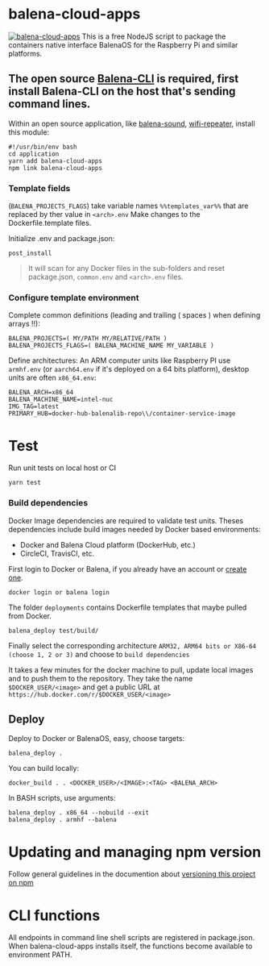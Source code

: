 # balena-cloud-apps
[![balena-cloud-apps](https://circleci.com/gh/b23prodtm/balena-cloud-apps.svg?style=shield)](https://app.circleci.com/pipelines/github/b23prodtm/balena-cloud-apps)
 This is a free NodeJS script to package the containers native interface BalenaOS for the Raspberry Pi and similar platforms.
## The open source [Balena-CLI](https://github.com/balena-io/balena-cli) is required, first install Balena-CLI on the host that's sending command lines.

Within an open source application, like  [balena-sound](https://github.com/balenalabs/balena-sound), [wifi-repeater](https://github.com/balenalabs-incubator/wifi-repeater), install this module:
```Shell
#!/usr/bin/env bash
cd application
yarn add balena-cloud-apps
npm link balena-cloud-apps
```

### Template fields 
(`BALENA_PROJECTS_FLAGS`) take variable names `%%templates_var%%` that are replaced by ther value in `<arch>.env`
Make changes to the Dockerfile.template files.

Initialize .env and package.json:

    post_install

> It will scan for any Docker files in the sub-folders and reset package.json, `common.env` and `<arch>.env` files.

### Configure template environment

Complete common definitions (leading and trailing ( spaces ) when defining arrays !!):
```common.env
BALENA_PROJECTS=( MY/PATH MY/RELATIVE/PATH )
BALENA_PROJECTS_FLAGS=( BALENA_MACHINE_NAME MY_VARIABLE )
```
Define architectures: 
An ARM computer units like Raspberry PI use `armhf.env` (or `aarch64.env` if it's deployed on a 64 bits platform), desktop units are often `x86_64.env`:
```x86_64.env
BALENA_ARCH=x86_64
BALENA_MACHINE_NAME=intel-nuc
IMG_TAG=latest
PRIMARY_HUB=docker-hub-balenalib-repo\\/container-servìce-image
```

# Test
Run unit tests on local host or CI

    yarn test

### Build dependencies
Docker Image dependencies are required to validate test units. Theses dependencies include build images needed by Docker based environments:
  - Docker and Balena Cloud platform (DockerHub, etc.)
  - CircleCI, TravisCI, etc.

First login to Docker or Balena, if you already have an account or [create one](https://hub.docker.com).

    docker login or balena login
    
The folder `deployments` contains Dockerfile templates that maybe pulled from Docker.

    balena_deploy test/build/

Finally select the corresponding architecture `ARM32, ARM64 bits or X86-64 (choose 1, 2 or 3)` and choose to `build dependencies`

It takes a few minutes for the docker machine to pull, update local images and to push them to the repository. They take the name `$DOCKER_USER/<image>` and get a public URL at `https://hub.docker.com/r/$DOCKER_USER/<image>`

## Deploy
Deploy to Docker or BalenaOS, easy, choose targets:

    balena_deploy .

You can build locally:

    docker_build . . <DOCKER_USER>/<IMAGE>:<TAG> <BALENA_ARCH>

In BASH scripts, use arguments:

    balena_deploy . x86_64 --nobuild --exit
    balena_deploy . armhf --balena


# Updating and managing npm version
Follow general guidelines in the documention about [versioning this project on npm](https://docs.npmjs.com/packages-and-modules/updating-and-managing-your-published-packages)

# CLI functions
All endpoints in command line shell scripts are registered in package.json. When balena-cloud-apps installs itself, the functions become available to environment PATH.
